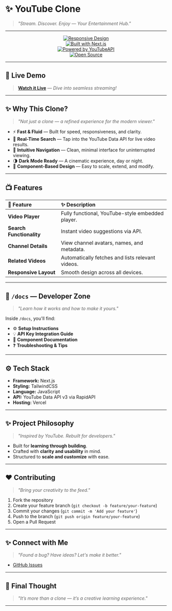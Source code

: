 # ✨ YouTube Clone  
> _"Stream. Discover. Enjoy — Your Entertainment Hub."_

---

<div align="center">

[![Responsive Design](https://img.shields.io/badge/Responsive-Design-blueviolet)](#)  
[![Built with Next.js](https://img.shields.io/badge/Built%20with-Next.js-000?logo=next.js)](#)  
[![Powered by YouTubeAPI](https://img.shields.io/badge/API-RapidAPI-0052CC?logo=api)](#)  
[![Open Source](https://img.shields.io/badge/Open%20Source-Love-red.svg)](#)

</div>

---

## 🚀 Live Demo

> [**Watch it Live**](https://yotube-clone-web-application.vercel.app) — _Dive into seamless streaming!_

---

## ✨ Why This Clone?

> _"Not just a clone — a refined experience for the modern viewer."_  

- ⚡ **Fast & Fluid** — Built for speed, responsiveness, and clarity.  
- 🎯 **Real-Time Search** — Tap into the YouTube Data API for live video results.  
- 🧭 **Intuitive Navigation** — Clean, minimal interface for uninterrupted viewing.  
- 🌗 **Dark Mode Ready** — A cinematic experience, day or night.  
- 🧱 **Component-Based Design** — Easy to scale, extend, and modify.

---

## 📺 Features

| 🚀 Feature | ✨ Description |
|:---|:---|
| **Video Player** | Fully functional, YouTube-style embedded player. |
| **Search Functionality** | Instant video suggestions via API. |
| **Channel Details** | View channel avatars, names, and metadata. |
| **Related Videos** | Automatically fetches and lists relevant videos. |
| **Responsive Layout** | Smooth design across all devices. |

---

## 📄 `/docs` — Developer Zone

> _"Learn how it works and how to make it yours."_  

Inside `/docs`, you'll find:

- ⚙️ **Setup Instructions**  
- 💡 **API Key Integration Guide**  
- 🧩 **Component Documentation**  
- ❓ **Troubleshooting & Tips**  

---

## ⚙️ Tech Stack

- **Framework:** Next.js  
- **Styling:** TailwindCSS  
- **Language:** JavaScript  
- **API:** YouTube Data API v3 via RapidAPI  
- **Hosting:** Vercel  

---

## ✨ Project Philosophy

> _"Inspired by YouTube. Rebuilt for developers."_  

- Built for **learning through building**.  
- Crafted with **clarity and usability** in mind.  
- Structured to **scale and customize** with ease.  

---

## ❤️ Contributing

> _"Bring your creativity to the feed."_  

1. Fork the repository  
2. Create your feature branch (`git checkout -b feature/your-feature`)  
3. Commit your changes (`git commit -m 'Add your feature'`)  
4. Push to the branch (`git push origin feature/your-feature`)  
5. Open a Pull Request  

---

## ✨ Connect with Me

> _"Found a bug? Have ideas? Let's make it better."_  

- [GitHub Issues](https://github.com/YourUsername/YouTube-Clone/issues)

---

## 🫧 Final Thought

> _"It’s more than a clone — it’s a creative learning experience."_

---
